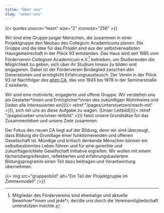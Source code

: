```yaml
---
title: "Über uns"
slug: "ueber-uns"
---
```


{{< quotes source="team" size="2" iconsize="256" >}}

Wir sind eine Gruppe junger Menschen, die zusammen in einer Projektgruppe
den Neubau des Collegium Academicums planen. Die Gruppe und die Idee für das Projekt sind
aus der selbstverwalteten Hausgemeinschaft in der Plöck 93 entstanden. Das Haus wird
seit 1985 vom Förderverein Collegium Academicum e.V.[^1] betrieben, um
Studierenden die Möglichkeit zu geben, sich über ihr Studium hinaus zu
bilden und engagieren. Dabei ist der Förderverein Bindeglied zwischen den
Generationen und ermöglicht Erfahrungsaustausch. Der Verein in der Plöck 93 ist Nachfolger des [alten CA](/geschichte), das von 1945 bis 1978 in der Seminarstraße 2 existierte.

Wir sind eine motivierte, engagierte und offene Gruppe. Wir verstehen uns als Gestalter\*innen und Ermöglicher\*innen
des zukünftigen Wohnheims und [laden alle Interessierten ein]({{< relref "/pages/unterstuetzen/mach-mit" >}}), sich mit uns an diese Aufgabe zu wagen. [Unser Leitbild]({{< relref "/pages/ueber-uns/unser-leitbild" >}}) fasst unsere Grundsätze für das Zusammenleben und unsere Ziele zusammen.

Der Fokus des neuen CA liegt auf der Bildung, denn wir sind überzeugt,
dass Bildung die Grundlage einer funktionierenden und offenen
Gesellschaft ist. Mündige und kritisch denkende Menschen können ein
selbstbestimmtes Leben führen und für eine gerechte und
zukunftsgerichtete Gesellschaft Initiative ergreifen. Wir wollen mit
einem fächerübergreifenden, reflektierten und erfahrungsbasiertem
Bildungsprogramm einen Teil dazu beitragen und Verantwortung
übernehmen.

{{< img src="gruppenbild" alt="Ein Teil der Projektgruppe im Zimmermodell" />}}

[^1]: Mitglieder des Fördervereins sind ehemalige und aktuelle Bewohner\*innen und jede\*r, der/die uns durch die Vereinsmitgliedschaft unterstützen möchte.
